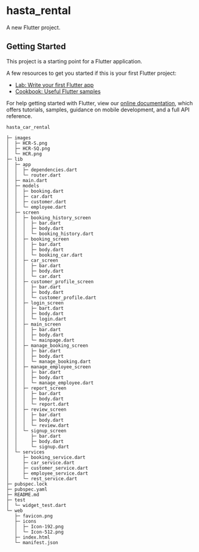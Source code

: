 # hasta_rental

A new Flutter project.

## Getting Started

This project is a starting point for a Flutter application.

A few resources to get you started if this is your first Flutter project:

- [Lab: Write your first Flutter app](https://flutter.dev/docs/get-started/codelab)
- [Cookbook: Useful Flutter samples](https://flutter.dev/docs/cookbook)

For help getting started with Flutter, view our
[online documentation](https://flutter.dev/docs), which offers tutorials,
samples, guidance on mobile development, and a full API reference.

```
hasta_car_rental

├─ images
│  ├─ HCR-S.png
│  ├─ HCR-SQ.png
│  └─ HCR.png
├─ lib
│  ├─ app
│  │  ├─ dependencies.dart
│  │  └─ router.dart
│  ├─ main.dart
│  ├─ models
│  │  ├─ booking.dart
│  │  ├─ car.dart
│  │  ├─ customer.dart
│  │  └─ employee.dart
│  ├─ screen
│  │  ├─ booking_history_screen
│  │  │  ├─ bar.dart
│  │  │  ├─ body.dart
│  │  │  └─ booking_history.dart
│  │  ├─ booking_screen
│  │  │  ├─ bar.dart
│  │  │  ├─ body.dart
│  │  │  └─ booking_car.dart
│  │  ├─ car_screen
│  │  │  ├─ bar.dart
│  │  │  ├─ body.dart
│  │  │  └─ car.dart
│  │  ├─ customer_profile_screen
│  │  │  ├─ bar.dart
│  │  │  ├─ body.dart
│  │  │  └─ customer_profile.dart
│  │  ├─ login_screen
│  │  │  ├─ bart.dart
│  │  │  ├─ body.dart
│  │  │  └─ login.dart
│  │  ├─ main_screen
│  │  │  ├─ bar.dart
│  │  │  ├─ body.dart
│  │  │  └─ mainpage.dart
│  │  ├─ manage_booking_screen
│  │  │  ├─ bar.dart
│  │  │  ├─ body.dart
│  │  │  └─ manage_booking.dart
│  │  ├─ manage_employee_screen
│  │  │  ├─ bar.dart
│  │  │  ├─ body.dart
│  │  │  └─ manage_employee.dart
│  │  ├─ report_screen
│  │  │  ├─ bar.dart
│  │  │  ├─ body.dart
│  │  │  └─ report.dart
│  │  ├─ review_screen
│  │  │  ├─ bar.dart
│  │  │  ├─ body.dart
│  │  │  └─ review.dart
│  │  └─ signup_screen
│  │     ├─ bar.dart
│  │     ├─ body.dart
│  │     └─ signup.dart
│  └─ services
│     ├─ booking_service.dart
│     ├─ car_service.dart
│     ├─ customer_service.dart
│     ├─ employee_service.dart
│     └─ rest_service.dart
├─ pubspec.lock
├─ pubspec.yaml
├─ README.md
├─ test
│  └─ widget_test.dart
└─ web
   ├─ favicon.png
   ├─ icons
   │  ├─ Icon-192.png
   │  └─ Icon-512.png
   ├─ index.html
   └─ manifest.json

```